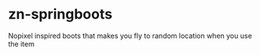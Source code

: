 # zn-springboots
Nopixel inspired boots that makes you fly to random location when you use the item
